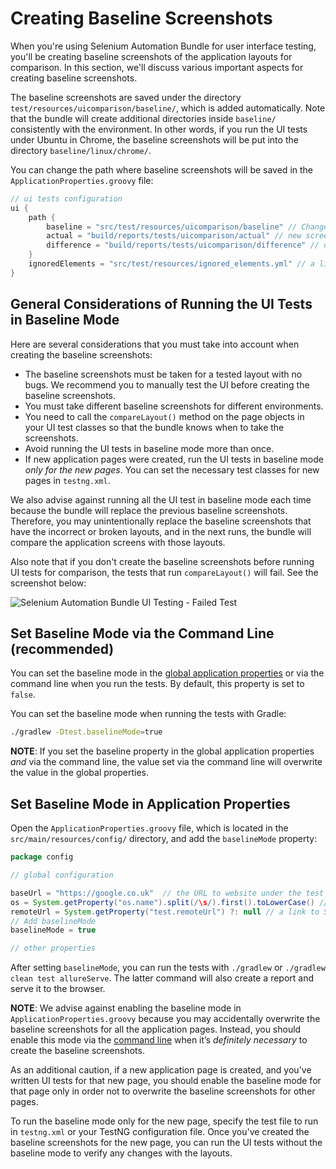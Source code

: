 # Creating Baseline Screenshots

When you're using Selenium Automation Bundle for user interface testing, you'll be creating baseline screenshots of the
application layouts for comparison. In this section, we'll discuss various important aspects for creating baseline
screenshots.

The baseline screenshots are saved under the directory `test/resources/uicomparison/baseline/`, which is added
automatically. Note that the bundle will create additional directories inside `baseline/` consistently with the
environment. In other words, if you run the UI tests under Ubuntu in Chrome, the baseline screenshots will be put into
the directory `baseline/linux/chrome/`.

You can change the path where baseline screenshots will be saved in the `ApplicationProperties.groovy` file:

```groovy
// ui tests configuration
ui {
    path {
        baseline = "src/test/resources/uicomparison/baseline" // Change the path for baseline screenshots if necessary
        actual = "build/reports/tests/uicomparison/actual" // new screenshots
        difference = "build/reports/tests/uicomparison/difference" // diff images
    }
    ignoredElements = "src/test/resources/ignored_elements.yml" // a list of ignored elements for page objects
}
```

## General Considerations of Running the UI Tests in Baseline Mode

Here are several considerations that you must take into account when creating the baseline screenshots:

* The baseline screenshots must be taken for a tested layout with no bugs. We recommend you to manually test the UI
before creating the baseline screenshots.
* You must take different baseline screenshots for different environments.
* You need to call the `compareLayout()` method on the page objects in your UI test classes so that the bundle knows
when to take the screenshots.
* Avoid running the UI tests in baseline mode more than once.
* If new application pages were created, run the UI tests in baseline mode _only for the new pages_. You can set the
necessary test classes for new pages in `testng.xml`.

We also advise against running all the UI test in baseline mode each time because the bundle will replace the previous
baseline screenshots. Therefore, you may unintentionally replace the baseline screenshots that have the incorrect or
broken layouts, and in the next runs, the bundle will compare the application screens with those layouts.

Also note that if you don't create the baseline screenshots before running UI tests for comparison, the tests that run
`compareLayout()` will fail. See the screenshot below:

![Selenium Automation Bundle UI Testing - Failed Test](./images/selenium-automation-bundle-failed-ui-test-no-baseline-screenshot.png)

## Set Baseline Mode via the Command Line (recommended)

You can set the baseline mode in the [global application properties](#set-baseline-mode-in-application-properties) or
via the command line when you run the tests. By default, this property is set to `false`.

You can set the baseline mode when running the tests with Gradle:

```bash
./gradlew -Dtest.baselineMode=true
```

**NOTE**: If you set the baseline property in the global application properties _and_ via the command line, the value
set via the command line will overwrite the value in the global properties.

## Set Baseline Mode in Application Properties

Open the `ApplicationProperties.groovy` file, which is located in the `src/main/resources/config/` directory, and add
the `baselineMode` property:

```groovy
package config

// global configuration

baseUrl = "https://google.co.uk"  // the URL to website under the test
os = System.getProperty("os.name").split(/\s/).first().toLowerCase() // OS identifier to configure environment
remoteUrl = System.getProperty("test.remoteUrl") ?: null // a link to Selenium Grid
// Add baselineMode
baselineMode = true

// other properties
```

After setting `baselineMode`, you can run the tests with `./gradlew` or `./gradlew clean test allureServe`. The latter
command will also create a report and serve it to the browser.

**NOTE**: We advise against enabling the baseline mode in `ApplicationProperties.groovy` because you may accidentally
overwrite the baseline screenshots for all the application pages. Instead, you should enable this mode via the
[command line](#set-baselinemode-via-the-command-line) when it’s _definitely necessary_ to create the baseline
screenshots.

As an additional caution, if a new application page is created, and you've written UI tests for that new page, you
should enable the baseline mode for that page only in order not to overwrite the baseline screenshots for other pages.

To run the baseline mode only for the new page, specify the test file to run in `testng.xml` or your TestNG
configuration file. Once you've created the baseline screenshots for the new page, you can run the UI tests without the
baseline mode to verify any changes with the layouts.